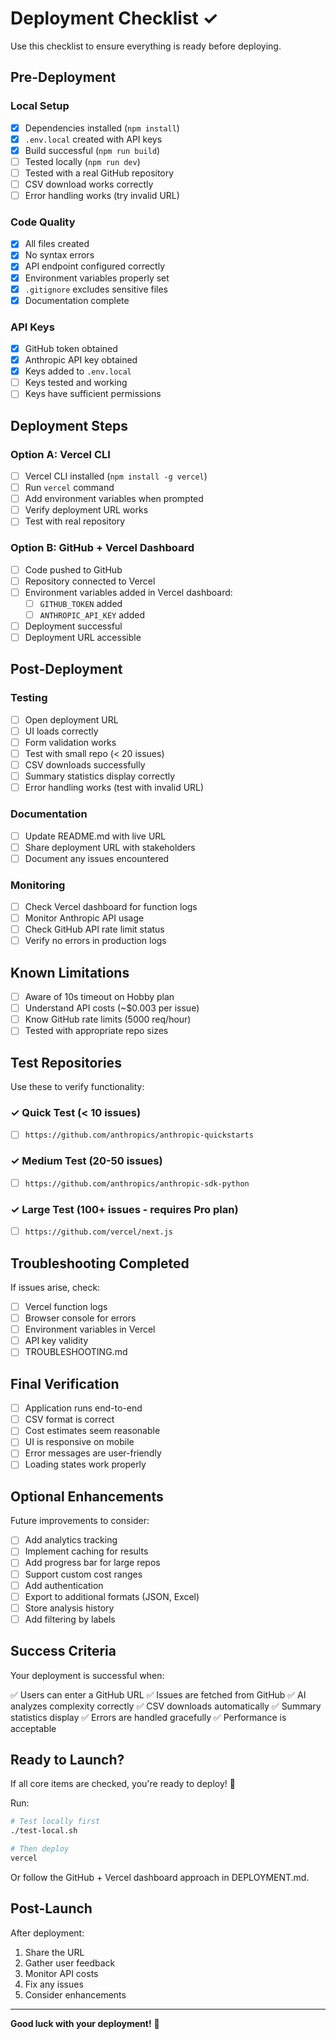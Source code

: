 # Deployment Checklist ✓

Use this checklist to ensure everything is ready before deploying.

## Pre-Deployment

### Local Setup
- [x] Dependencies installed (`npm install`)
- [x] `.env.local` created with API keys
- [x] Build successful (`npm run build`)
- [ ] Tested locally (`npm run dev`)
- [ ] Tested with a real GitHub repository
- [ ] CSV download works correctly
- [ ] Error handling works (try invalid URL)

### Code Quality
- [x] All files created
- [x] No syntax errors
- [x] API endpoint configured correctly
- [x] Environment variables properly set
- [x] `.gitignore` excludes sensitive files
- [x] Documentation complete

### API Keys
- [x] GitHub token obtained
- [x] Anthropic API key obtained
- [x] Keys added to `.env.local`
- [ ] Keys tested and working
- [ ] Keys have sufficient permissions

## Deployment Steps

### Option A: Vercel CLI

- [ ] Vercel CLI installed (`npm install -g vercel`)
- [ ] Run `vercel` command
- [ ] Add environment variables when prompted
- [ ] Verify deployment URL works
- [ ] Test with real repository

### Option B: GitHub + Vercel Dashboard

- [ ] Code pushed to GitHub
- [ ] Repository connected to Vercel
- [ ] Environment variables added in Vercel dashboard:
  - [ ] `GITHUB_TOKEN` added
  - [ ] `ANTHROPIC_API_KEY` added
- [ ] Deployment successful
- [ ] Deployment URL accessible

## Post-Deployment

### Testing
- [ ] Open deployment URL
- [ ] UI loads correctly
- [ ] Form validation works
- [ ] Test with small repo (< 20 issues)
- [ ] CSV downloads successfully
- [ ] Summary statistics display correctly
- [ ] Error handling works (test with invalid URL)

### Documentation
- [ ] Update README.md with live URL
- [ ] Share deployment URL with stakeholders
- [ ] Document any issues encountered

### Monitoring
- [ ] Check Vercel dashboard for function logs
- [ ] Monitor Anthropic API usage
- [ ] Check GitHub API rate limit status
- [ ] Verify no errors in production logs

## Known Limitations

- [ ] Aware of 10s timeout on Hobby plan
- [ ] Understand API costs (~$0.003 per issue)
- [ ] Know GitHub rate limits (5000 req/hour)
- [ ] Tested with appropriate repo sizes

## Test Repositories

Use these to verify functionality:

### ✓ Quick Test (< 10 issues)
- [ ] `https://github.com/anthropics/anthropic-quickstarts`

### ✓ Medium Test (20-50 issues)
- [ ] `https://github.com/anthropics/anthropic-sdk-python`

### ✓ Large Test (100+ issues - requires Pro plan)
- [ ] `https://github.com/vercel/next.js`

## Troubleshooting Completed

If issues arise, check:
- [ ] Vercel function logs
- [ ] Browser console for errors
- [ ] Environment variables in Vercel
- [ ] API key validity
- [ ] TROUBLESHOOTING.md

## Final Verification

- [ ] Application runs end-to-end
- [ ] CSV format is correct
- [ ] Cost estimates seem reasonable
- [ ] UI is responsive on mobile
- [ ] Error messages are user-friendly
- [ ] Loading states work properly

## Optional Enhancements

Future improvements to consider:
- [ ] Add analytics tracking
- [ ] Implement caching for results
- [ ] Add progress bar for large repos
- [ ] Support custom cost ranges
- [ ] Add authentication
- [ ] Export to additional formats (JSON, Excel)
- [ ] Store analysis history
- [ ] Add filtering by labels

## Success Criteria

Your deployment is successful when:

✅ Users can enter a GitHub URL
✅ Issues are fetched from GitHub
✅ AI analyzes complexity correctly
✅ CSV downloads automatically
✅ Summary statistics display
✅ Errors are handled gracefully
✅ Performance is acceptable

## Ready to Launch?

If all core items are checked, you're ready to deploy! 🚀

Run:
```bash
# Test locally first
./test-local.sh

# Then deploy
vercel
```

Or follow the GitHub + Vercel dashboard approach in DEPLOYMENT.md.

## Post-Launch

After deployment:
1. Share the URL
2. Gather user feedback
3. Monitor API costs
4. Fix any issues
5. Consider enhancements

---

**Good luck with your deployment!** 🎉
